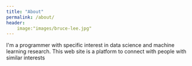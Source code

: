 ```yaml
---
title: "About"
permalink: /about/
header:
    image:"images/bruce-lee.jpg"
---
```


I'm a programmer with specific interest in data science and machine learning research. This web site is a platform to connect with people with similar interests